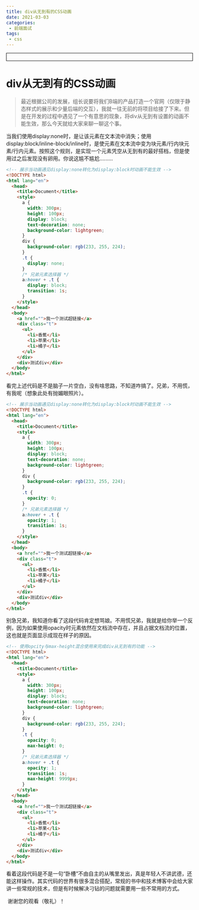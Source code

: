 ```yaml
---
title: div从无到有的CSS动画
date: 2021-03-03
categories:
 - 前端面试
tags:
 - css
---
```




<div style="border:solid 1px #000;padding: 10px;">
<Icon type='phone'/>
</div>

# div从无到有的CSS动画

> 最近根据公司的发展，组长说要将我们B端的产品打造一个官网（仅限于静态样式的展示和少量后端的交互），我就一往无前的将项目给接了下来。但是在开发的过程中遇见了一个有意思的现象，将div从无到有设置的动画不能生效，那么今天就给大家来聊一聊这个事。

当我们使用display:none时，是让该元素在文本流中消失；使用display:block/inline-block/inline时，是使元素在文本流中变为块元素/行内块元素/行内元素。按照这个规则，是实现一个元素凭空从无到有的最好搭档，但是使用过之后发现没有卵用。你说这尴不尴尬.........

```html
<!-- 展示当动画遇见display:none转化为display:block时动画不能生效 -->
<!DOCTYPE html>
<html lang="en">
  <head>
    <title>Document</title>
    <style>
      a {
        width: 300px;
        height: 100px;
        display: block;
        text-decoration: none;
        background-color: lightgreen;
      }
      div {
        background-color: rgb(233, 255, 224);
      }
      .t {
        display: none;
      }
      /* 兄弟元素选择器 */
      a:hover + .t {
        display: block;
        transition: 1s;
      }
    </style>
  </head>
  <body>
    <a href="">我一个测试超链接</a>
    <div class="t">
      <ul>
        <li>香蕉</li>
        <li>苹果</li>
        <li>橘子</li>
      </ul>
    </div>
    <div>测试div</div>
  </body>
</html>

```

看完上述代码是不是脑子一片空白，没有啥思路，不知道咋搞了。兄弟，不用慌，有我呢（想象此处有抛媚眼照片）。

```html
<!-- 展示当动画遇见display:none转化为display:block时动画不能生效 -->
<!DOCTYPE html>
<html lang="en">
  <head>
    <title>Document</title>
    <style>
      a {
        width: 300px;
        height: 100px;
        display: block;
        text-decoration: none;
        background-color: lightgreen;
      }
      div {
        background-color: rgb(233, 255, 224);
      }
      .t {
        opacity: 0;
      }
      /* 兄弟元素选择器 */
      a:hover + .t {
        opacity: 1;
        transition: 1s;
      }
    </style>
  </head>
  <body>
    <a href="">我一个测试超链接</a>
    <div class="t"> 
      <ul>
        <li>香蕉</li>
        <li>苹果</li>
        <li>橘子</li>
      </ul>
    </div>
    <div>测试div</div>
  </body>
</html>
```

别急兄弟，我知道你看了这段代码肯定想骂娘。不用慌兄弟，我就是给你举一个反例，因为如果使用opacity时元素依然在文档流中存在，并且占据文档流的位置，这也就是页面显示成现在样子的原因。

```html
<!-- 使用opcity与max-height混合使用来完成div从无到有的功能 -->
<!DOCTYPE html>
<html lang="en">
  <head>
    <title>Document</title>
    <style>
      a {
        width: 300px;
        height: 100px;
        display: block;
        text-decoration: none;
        background-color: lightgreen;
      }
      div {
        background-color: rgb(233, 255, 224);
      }
      .t {
        opacity: 0;
        max-height: 0;
      }
      /* 兄弟元素选择器 */
      a:hover + .t {
        opacity: 1;
        transition: 1s;
        max-height: 9999px;
      }
    </style>
  </head>
  <body>
    <a href="">我一个测试超链接</a>
    <div class="t"> 
      <ul>
        <li>香蕉</li>
        <li>苹果</li>
        <li>橘子</li>
      </ul>
    </div>
    <div>测试div</div>
  </body>
</html>
```

看着这段代码是不是一句“卧槽”不由自主的从嘴里发出，真是年轻人不讲武德，还能这样操作。其实代码的世界有很多混合搭配，常规的书中和技术博客中会给大家讲一些常规的技术，但是有时候解决刁钻的问题就需要用一些不常用的方式。

​		谢谢您的观看（敬礼）！



















